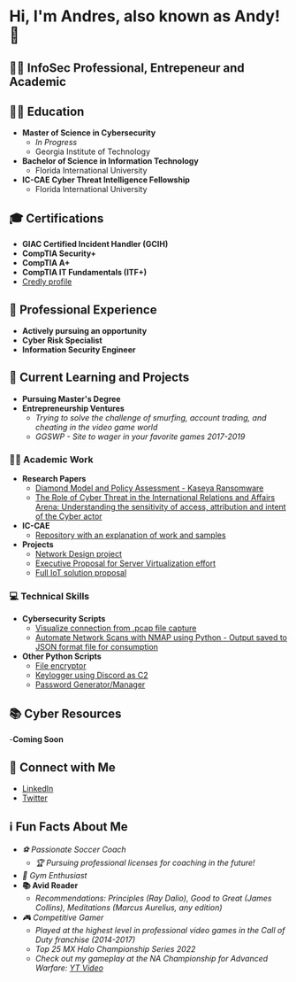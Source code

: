 <h1>Hi, I'm Andres, also known as Andy! 👋 </h1>

<h2>👨‍💻 InfoSec Professional, Entrepeneur and Academic </h2>

## 👨‍🎓 Education
- **Master of Science in Cybersecurity**
  - *In Progress*
  - Georgia Institute of Technology
- **Bachelor of Science in Information Technology**
  - Florida International University
- **IC-CAE Cyber Threat Intelligence Fellowship**
  - Florida International University

## 🎓 Certifications
- **GIAC Certified Incident Handler (GCIH)**
- **CompTIA Security+**
- **CompTIA A+**
- **CompTIA IT Fundamentals (ITF+)**
- [Credly profile](https://www.credly.com/users/andres-alvarez.173c1f7c/badges)

## 💼 Professional Experience
- **Actively pursuing an opportunity** 
- **Cyber Risk Specialist** 
- **Information Security Engineer**

## 🌱 Current Learning and Projects
- **Pursuing Master's Degree** 
- **Entrepreneurship Ventures**
  - *Trying to solve the challenge of smurfing, account trading, and cheating in the video game world*
  - *GGSWP - Site to wager in your favorite games 2017-2019*

### 👨‍🎓 Academic Work
- **Research Papers**
  - [Diamond Model and Policy Assessment - Kaseya Ransomware](https://github.com/Andresa1897/AcademicPapers/blob/main/Diamond%20model%20and%20Policy%20assessment%20-%20Kaseya%20Ransomware.pdf)
  - [The Role of Cyber Threat in the International Relations and Affairs Arena: Understanding the sensitivity of access, attribution and intent of the Cyber actor](https://github.com/Andresa1897/AcademicPapers/blob/main/The%20Role%20of%20Cyber%20Threat%20in%20the%20International%20Relations%20and%20Affairs%20Arena.pdf)
- **IC-CAE**
  - [Repository with an explanation of work and samples](https://github.com/Andresa1897/IC-CAE)
- **Projects**
  - [Network Design project](https://github.com/Andresa1897/NetworkDesignProject)
  - [Executive Proposal for Server Virtualization effort](https://github.com/Andresa1897/ExecutiveProposal)
  - [Full IoT solution proposal](https://github.com/Andresa1897/IoTProductProposal)

### 💻 Technical Skills
- **Cybersecurity Scripts**
  - [Visualize connection from .pcap file capture](https://github.com/Andresa1897/PcapFileCaptureVisualization)
  - [Automate Network Scans with NMAP using Python - Output saved to JSON format file for consumption](https://github.com/Andresa1897/AutomatedNetworkScansNMAP)
- **Other Python Scripts**
  - [File encryptor](https://github.com/Andresa1897/FileEncryptor)
  - [Keylogger using Discord as C2](https://github.com/Andresa1897/KeyloggerWithDiscordAsC2)
  - [Password Generator/Manager](https://github.com/Andresa1897/PasswordManager-Vault)
 
## 📚 Cyber Resources
-**Coming Soon**

## 🔗 Connect with Me
- [LinkedIn](https://www.linkedin.com/in/andres-alvarez-92a931145/)
- [Twitter](https://twitter.com/TheRealPapiAndy)

## ℹ️ Fun Facts About Me
- *⚽ Passionate Soccer Coach*
  - *🏆 Pursuing professional licenses for coaching in the future!*
- *💪 Gym Enthusiast*
- **📚 Avid Reader**
  - *Recommendations: Principles (Ray Dalio), Good to Great (James Collins), Meditations (Marcus Aurelius, any edition)*
- *🎮 Competitive Gamer*
  - *Played at the highest level in professional video games in the Call of Duty franchise (2014-2017)*
  - *Top 25 MX Halo Championship Series 2022*
  - *Check out my gameplay at the NA Championship for Advanced Warfare: [YT Video](https://www.youtube.com/watch?v=ewTRlgSEv7w)*
